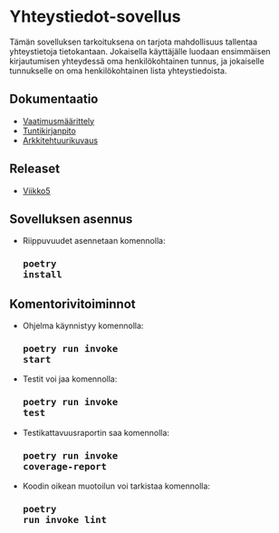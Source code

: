 # Yhteystiedot-sovellus
Tämän sovelluksen tarkoituksena on tarjota mahdollisuus tallentaa yhteystietoja tietokantaan. Jokaisella käyttäjälle luodaan ensimmäisen kirjautumisen yhteydessä oma henkilökohtainen tunnus, ja jokaiselle tunnukselle on oma henkilökohtainen lista yhteystiedoista.  
## Dokumentaatio
- [Vaatimusmäärittely](https://github.com/vaisajuh/ot-harjoitustyo/blob/master/dokumentaatio/vaatimusmaarittely.md) <br>
- [Tuntikirjanpito](https://github.com/vaisajuh/ot-harjoitustyo/blob/master/dokumentaatio/tuntikirjanpito.md) <br>
- [Arkkitehtuurikuvaus](https://github.com/vaisajuh/ot-harjoitustyo/blob/master/dokumentaatio/arkkitehtuuri.md)
## Releaset
- [Viikko5](https://github.com/vaisajuh/ot-harjoitustyo/releases/tag/viikko5)
## Sovelluksen asennus
- Riippuvuudet asennetaan komennolla: <h3><pre>poetry install</pre></h3>
## Komentorivitoiminnot
- Ohjelma käynnistyy komennolla: <h3><pre>poetry run invoke start</pre></h3>
- Testit voi jaa komennolla: <h3><pre>poetry run invoke test</pre></h3>
- Testikattavuusraportin saa komennolla: <h3><pre>poetry run invoke coverage-report</pre></h3>
- Koodin oikean muotoilun voi tarkistaa komennolla: <h3><pre>poetry run invoke lint</pre></h3>
